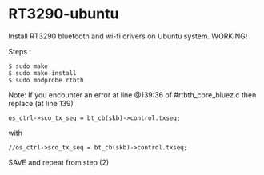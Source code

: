 # RT3290-ubuntu
Install RT3290 bluetooth and wi-fi drivers on Ubuntu system. WORKING!

Steps :

    $ sudo make
    $ sudo make install
    $ sudo modprobe rtbth

Note: If you encounter an error at line @139:36 of #rtbth_core_bluez.c then replace (at line 139)

    os_ctrl->sco_tx_seq = bt_cb(skb)->control.txseq;

with

    //os_ctrl->sco_tx_seq = bt_cb(skb)->control.txseq; 
 
SAVE and repeat from step (2)